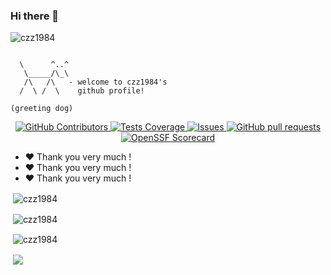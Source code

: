 ### Hi there 👋

<p align="left"> <img src="https://komarev.com/ghpvc/?username=czz1984&label=Profile%20views&color=0e75b6&style=flat" alt="czz1984" /> </p>
<!-- <p align="center"> <img src="https://visitor-badge.glitch.me/badge?page_id=czz1984" /> </p> -->

```

  \      ^..^
   \_____/\_\
   /\   /\   - welcome to czz1984's
  /  \ /  \    github profile!
  
(greeting dog)
```

<p align="center">
   <!--     
   <a href="https://github.com/czz1984/czz1984/actions">
    <img alt="Tests Passing" src="https://github.com/czz1984/czz1984/workflows/Test/badge.svg" />
  </a> 
  -->
  <a href="https://github.com/czz1984/czz1984/graphs/contributors">
    <img alt="GitHub Contributors" src="https://img.shields.io/github/contributors/czz1984/czz1984" />
  </a>
  <a href="https://codecov.io/gh/czz1984/czz1984">
    <img alt="Tests Coverage" src="https://codecov.io/gh/czz1984/czz1984/branch/master/graph/badge.svg" />
  </a>
  <a href="https://github.com/czz1984/czz1984/issues">
    <img alt="Issues" src="https://img.shields.io/github/issues/czz1984/czz1984?color=0088ff" />
  </a>
  <a href="https://github.com/czz1984/czz1984/pulls">
    <img alt="GitHub pull requests" src="https://img.shields.io/github/issues-pr/czz1984/czz1984?color=0088ff" />
  </a>
  <a href="https://securityscorecards.dev/viewer/?uri=github.com/czz1984/czz1984">
    <img alt="OpenSSF Scorecard" src="https://api.securityscorecards.dev/projects/github.com/czz1984/czz1984/badge" />
  </a>
</p>
  
- :heart: Thank you very much !
- :heart: Thank you very much !
- :heart: Thank you very much !


<p>&nbsp;<img align="center" src="https://github-readme-stats.vercel.app/api/top-langs?username=czz1984&show_icons=true&locale=en&layout=compact&theme=onedark" alt="czz1984" /></p>  

<p>&nbsp;<img align="center" src="https://github-readme-stats.vercel.app/api?username=czz1984&show_icons=true&theme=onedark&hide_title=true" alt="czz1984" /> </p>  

<p>&nbsp;<img align="center" src="https://github-readme-streak-stats.herokuapp.com/?user=czz1984&theme=onedark" alt="czz1984" /></p>  

<p>&nbsp;<img align="center" src="https://github-profile-trophy.vercel.app/?username=czz1984" /> </p>

<!--
**czz1984/czz1984** is a ✨ _special_ ✨ repository because its `README.md` (this file) appears on your GitHub profile.

Here are some ideas to get you started:

- 🔭 I’m currently working on ...
- 🌱 I’m currently learning ...
- 👯 I’m looking to collaborate on ...
- 🤔 I’m looking for help with ...
- 💬 Ask me about ...
- 📫 How to reach me: ...
- 😄 Pronouns: ...
- ⚡ Fun fact: ...
-->
